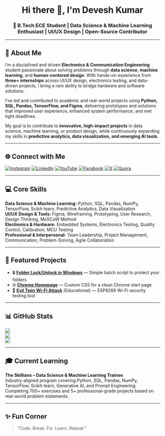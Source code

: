 <h1 align="center">Hi there 👋, I'm Devesh Kumar</h1>
<h3 align="center">🚀 B.Tech ECE Student | Data Science & Machine Learning Enthusiast | UI/UX Design | Open-Source Contributor</h3>

---

## 💫 About Me
I’m a disciplined and driven **Electronics & Communication Engineering** student passionate about solving problems through **data science**, **machine learning**, and **human-centered design**. With hands-on experience from **three+ internships** across UI/UX design, electronics testing, and data-driven projects, I bring a rare ability to bridge hardware and software solutions.

I’ve led and contributed to academic and real-world projects using **Python, SQL, Pandas, TensorFlow, and Figma**, delivering prototypes and solutions that improved user experience, enhanced system performance, and met tight deadlines.

My goal is to contribute to **innovative, high-impact projects** in data science, machine learning, or product design, while continuously expanding my skills in **predictive analytics, data visualization, and emerging AI tools**.

---

## 🌐 Connect with Me
[![Instagram](https://img.shields.io/badge/-Instagram-E4405F?style=flat&logo=instagram&logoColor=white)](https://www.instagram.com/devesh_kumar108/)
[![LinkedIn](https://img.shields.io/badge/-LinkedIn-0077B5?style=flat&logo=linkedin&logoColor=white)](https://www.linkedin.com/in/hackerstoreofficial/)
[![YouTube](https://img.shields.io/badge/-YouTube-FF0000?style=flat&logo=youtube&logoColor=white)](https://www.youtube.com/@hackerstoreofficial)
[![Facebook](https://img.shields.io/badge/-Facebook-1877F2?style=flat&logo=facebook&logoColor=white)](https://www.facebook.com/devesh.bhardwaj.786/)
[![X](https://img.shields.io/badge/-Twitter-000000?style=flat&logo=x&logoColor=white)](https://x.com/DeveshK96588272)
[![Quora](https://img.shields.io/badge/-Quora-B92B27?style=flat&logo=quora&logoColor=white)](https://www.quora.com/profile/Devesh-Kumar-858)

---

## 💻 Core Skills
**Data Science & Machine Learning:** Python, SQL, Pandas, NumPy, TensorFlow, Scikit-learn, Predictive Analytics, Data Visualization  
**UI/UX Design & Tools:** Figma, Wireframing, Prototyping, User Research, Design Thinking, MoSCoW Method  
**Electronics & Hardware:** Embedded Systems, Electronics Testing, Quality Control, Calibration, MCU Testing  
**Professional & Interpersonal:** Team Leadership, Project Management, Communication, Problem-Solving, Agile Collaboration

---

## 📌 Featured Projects
- 🔒 **[Folder Lock/Unlock in Windows](https://github.com/hackerstoreofficial/Folder-Lock-Unlock-in-Windows)** — Simple batch script to protect your folders  
- 🌐 **[Chrome Homepage](https://github.com/hackerstoreofficial/Chrome-Homepage)** — Custom CSS for a clean Chrome start page  
- 📡 **[Evil Twin Wi-Fi Attack](https://github.com/hackerstoreofficial/evil-twin-wifi-attack)** *(Educational)* — ESP8266 Wi-Fi security testing tool  

---

## 📊 GitHub Stats
![](https://github-readme-stats.vercel.app/api?username=hackerstoreofficial&theme=tokyonight&hide_border=true&include_all_commits=true&count_private=true)  
![](https://github-readme-streak-stats.herokuapp.com/?user=hackerstoreofficial&theme=tokyonight&hide_border=true)  
![](https://github-readme-stats.vercel.app/api/top-langs/?username=hackerstoreofficial&theme=tokyonight&hide_border=true&layout=compact)

---

## 🎓 Current Learning
**The Skillians – Data Science & Machine Learning Trainee**   
Industry-aligned program covering Python, SQL, Pandas, NumPy, TensorFlow, Scikit-learn, Generative AI, and Prompt Engineering. Completing 700+ exercises and 5+ professional-grade projects based on real-world problem statements.

---

## ✨ Fun Corner
> “Code. Break. Fix. Learn. Repeat.”  
